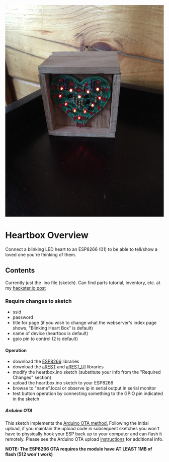 ![blinking heart box](heartbox.jpg)
# Heartbox Overview
Connect a blinking LED heart to an ESP8266 (01) to be able to tell/show a loved one you're thinking of them.

## Contents
Currently just the .ino file (sketch). Can find parts tutorial, inventory, etc. at my [hackster.io post](https://www.hackster.io/reichley/wifi-blinking-heart-box-using-an-esp8266-d06ce4)

### Require changes to sketch
-  ssid
-  password
-  title for page (if you wish to change what the webserver's index page shows, "Blinking Heart Box" is default)
-  name of device (heartbox is default)
-  gpio pin to control (2 is default)

#### Operation
-  download the [ESP8266](https://github.com/esp8266/Arduino) libraries
-  download the [aREST](https://github.com/marcoschwartz/aREST) and [aREST_UI](https://github.com/marcoschwartz/aREST_UI) libraries
-  modify the heartbox.ino sketch (substitute your info from the "Required Changes" section)
-  upload the heartbox.ino sketch to your ESP8266
-  browse to "name".local or observe ip in serial output in serial monitor
-  test button operation by connecting something to the GPIO pin indicated in the sketch

##### Arduino OTA
This sketch implements the [Arduino OTA method.](https://github.com/esp8266/Arduino/blob/master/doc/ota_updates/readme.md) Following the initial upload, if you maintain the upload code in subsequent sketches you won't have to physically hook your ESP back up to your computer and can flash it remotely. Please see the Arduino OTA upload [instructions](https://github.com/esp8266/Arduino/blob/master/doc/ota_updates/readme.md#arduino-ide) for additional info. 

**NOTE: The ESP8266 OTA requires the module have AT LEAST 1MB of flash (512 won't work)**
